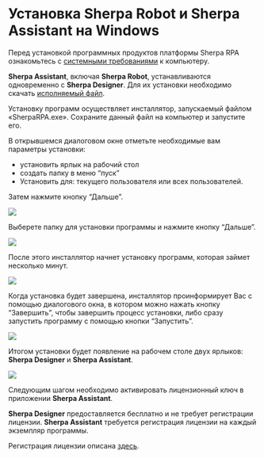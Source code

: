 # Установка Sherpa Robot и Sherpa Assistant на Windows

Перед установкой программных продуктов платформы Sherpa RPA ознакомьтесь с [системными требованиями](../#sistemnye-trebovaniya-dlya-ustanovki-sherpa-robot) к компьютеру.

**Sherpa Assistant**, включая **Sherpa Robot**, устанавливаются одновременно с **Sherpa Designer**. Для их установки необходимо скачать [исполняемый файл](../../ssylki-na-distributivy/).

Установку программ осуществляет инсталлятор, запускаемый файлом «SherpaRPA.exe». Сохраните данный файл на компьютер и запустите его.&#x20;

В открывшемся диалоговом окне отметьте необходимые вам параметры установки:

* установить ярлык на рабочий стол
* создать папку в меню “пуск”
* Установить для: текущего пользователя или всех пользователей.

Затем нажмите кнопку “Дальше”.

![](https://sherparpa.ru/wp-content/uploads/2024/03/skrin-1.png)

Выберете папку для установки программы и нажмите кнопку “Дальше”.

![](https://sherparpa.ru/wp-content/uploads/2024/03/skrin-2.png)

После этого инсталлятор начнет установку программ, которая займет несколько минут.&#x20;

![](https://sherparpa.ru/wp-content/uploads/2024/03/skrin-3.png)

Когда установка будет завершена, инсталлятор проинформирует Вас с помощью диалогового окна, в котором можно нажать кнопку “Завершить”, чтобы завершить процесс установки, либо сразу запустить программу с помощью кнопки “Запустить”.

![](https://sherparpa.ru/wp-content/uploads/2024/03/skrin-4.png)

Итогом установки будет появление на рабочем столе двух ярлыков: **Sherpa Designer** и **Sherpa Assistant**.

![](https://sherparpa.ru/wp-content/uploads/2024/03/skrin-5.png)

Следующим шагом необходимо активировать лицензионный ключ в приложении **Sherpa Assistant**.

**Sherpa Designer** предоставляется бесплатно и не требует регистрации лицензии. **Sherpa Assistant** требуется регистрация лицензии на каждый экземпляр программы.

Регистрация лицензии описана [здесь](../../o-platforme-sherpa-rpa/nachalo-raboty/).

